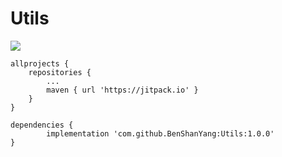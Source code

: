 # Utils
[![](https://jitpack.io/v/BenShanYang/Utils.svg)](https://jitpack.io/#BenShanYang/Utils)

	allprojects {
		repositories {
			...
			maven { url 'https://jitpack.io' }
		}
	}
  
  	dependencies {
	        implementation 'com.github.BenShanYang:Utils:1.0.0'
	}

